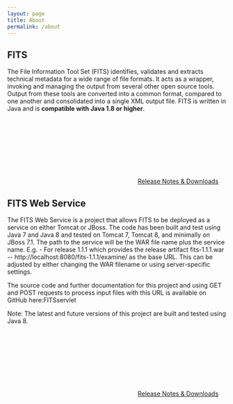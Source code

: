 ```yaml
---
layout: page
title: About
permalink: /about
---
```


<h2>FITS</h2>

The File Information Tool Set (FITS) identifies, validates and extracts technical metadata for a wide range of file formats. It acts as a wrapper, invoking and managing the output from several other open source tools. Output from these tools are converted into a common format, compared to one another and consolidated into a single XML output file. FITS is written in Java and is **compatible with Java 1.8 or higher**.

<p><a class="page-link" href="https://github.com/harvard-lts/fits/releases"><svg class="svg-icon"><use xlink:href="/fits.github.io/assets/minima-social-icons.svg#github"></use></svg>Release Notes & Downloads</a></p>

<h2>FITS Web Service</h2>

The FITS Web Service is a project that allows FITS to be deployed as a service on either Tomcat or JBoss. The code has been built and test using Java 7 and Java 8 and tested on Tomcat 7, Tomcat 8, and minimally on JBoss 7.1. The path to the service will be the WAR file name plus the service name. E.g. - For release 1.1.1 which provides the release artifact fits-1.1.1.war -- http://localhost:8080/fits-1.1.1/examine/  as the base URL. This can be adjusted by either changing the WAR filename or using server-specific settings.

The source code and further documentation for this project and using GET and POST requests to process input files with this URL is available on GitHub here:FITSservlet

Note: The latest and future versions of this project are built and tested using Java 8. 

<p><a class="page-link" href="https://github.com/harvard-lts/FITSservlet/releases"><svg class="svg-icon"><use xlink:href="/fits.github.io/assets/minima-social-icons.svg#github"></use></svg>Release Notes & Downloads</a></p>